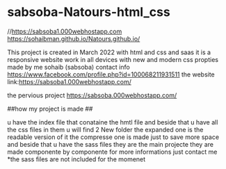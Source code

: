 # sabsoba-Natours-html_css





//https://sabsoba1.000webhostapp.com
https://sohaibman.github.io/Natours.github.io/


This project is created in  March 2022 with html and css and saas
it is a responsive website work in all devices  with new  and modern css propties 
made by me sohaib (sabsoba) 
contact info https://www.facebook.com/profile.php?id=100068211931511
the website link:https://sabsoba1.000webhostapp.com/


the pervious project https://sabsoba.000webhostapp.com/



##how my project is made ##




u have the index file that conataine the hmtl file and beside that u have all the css files in them u will find 2 New folder the expanded one is the readable version of it the compresse one is made just to save more space and beside that u have the sass files they are the main projecte they are made componente by componente for more informations just contact me
 *the sass files are not included for the momenet











